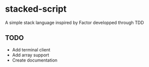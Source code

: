 # stacked-script

A simple stack language inspired by Factor developped through TDD

## TODO

- Add terminal client
- Add array support
- Create documentation
